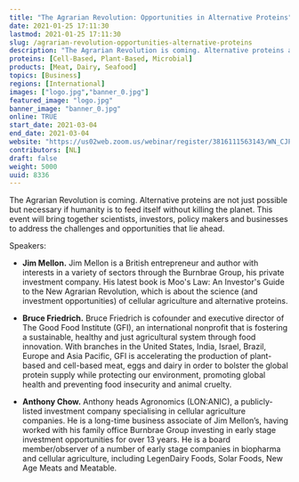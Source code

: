 ```yaml
---
title: "The Agrarian Revolution: Opportunities in Alternative Proteins"
date: 2021-01-25 17:11:30
lastmod: 2021-01-25 17:11:30
slug: /agrarian-revolution-opportunities-alternative-proteins
description: "The Agrarian Revolution is coming. Alternative proteins are not just possible but necessary if humanity is to feed itself without killing the planet. This event will bring together scientists, investors, policy makers and businesses to address the challenges and opportunities that lie ahead.Speakers:"
proteins: [Cell-Based, Plant-Based, Microbial]
products: [Meat, Dairy, Seafood]
topics: [Business]
regions: [International]
images: ["logo.jpg","banner_0.jpg"]
featured_image: "logo.jpg"
banner_image: "banner_0.jpg"
online: TRUE
start_date: 2021-03-04
end_date: 2021-03-04
website: "https://us02web.zoom.us/webinar/register/3816111563143/WN_CJPf658xQs64MMpNdxVIkw"
contributors: [NL]
draft: false
weight: 5000
uuid: 8336
---
```

<p>The Agrarian Revolution is coming. Alternative proteins are not just possible but necessary if humanity is to feed itself without killing the planet. This event will bring together scientists, investors, policy makers and businesses to address the challenges and opportunities that lie ahead.</p>
<p>Speakers:</p>
<ul>
<li>
<p><strong>Jim Mellon.</strong> Jim Mellon is a British entrepreneur and author with interests in a variety of sectors through the Burnbrae Group, his private investment company. His latest book is Moo's Law: An Investor's Guide to the New Agrarian Revolution, which is about the science (and investment opportunities) of cellular agriculture and alternative proteins.</p>
</li>
<li>
<p><strong>Bruce Friedrich.</strong> Bruce Friedrich is cofounder and executive director of The Good Food Institute (GFI), an international nonprofit that is fostering a sustainable, healthy and just agricultural system through food innovation. With branches in the United States, India, Israel, Brazil, Europe and Asia Pacific, GFI is accelerating the production of plant-based and cell-based meat, eggs and dairy in order to bolster the global protein supply while protecting our environment, promoting global health and preventing food insecurity and animal cruelty.</p>
</li>
<li>
<p><strong>Anthony Chow.</strong> Anthony heads Agronomics (LON:ANIC), a publicly-listed investment company specialising in cellular agriculture companies. He is a long-time business associate of Jim Mellon’s, having worked with his family office Burnbrae Group investing in early stage investment opportunities for over 13 years. He is a board member/observer of a number of early stage companies in biopharma and cellular agriculture, including LegenDairy Foods, Solar Foods, New Age Meats and Meatable.</p>
</li>
</ul>
